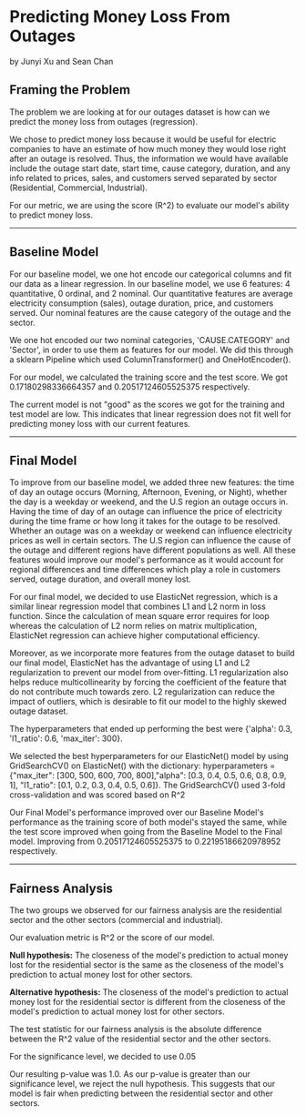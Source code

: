 # Predicting Money Loss From Outages
by Junyi Xu and Sean Chan

## Framing the Problem
The problem we are looking at for our outages dataset is how can we predict the money loss from outages (regression).

We chose to predict money loss because it would be useful for electric companies to have an estimate of how much money 
they would lose right after an outage is resolved. Thus, the information we would have available include 
the outage start date, start time, cause category, duration, and any info related to prices, sales, and 
customers served separated by sector (Residential, Commercial, Industrial). 

For our metric, we are using the score (R^2) to evaluate our model's ability to predict money loss.

---

## Baseline Model
For our baseline model, we one hot encode our categorical columns and fit our data as a linear regression.
In our baseline model, we use 6 features: 4 quantitative, 0 ordinal, and 2 nominal. Our quantitative features are 
average electricity consumption (sales), outage duration, price, and customers served. Our nominal features are the 
cause category of the outage and the sector.

We one hot encoded our two nominal categories, 'CAUSE.CATEGORY' and 'Sector', in order to use them as features for our
model. We did this through a sklearn Pipeline which used ColumnTransformer() and OneHotEncoder().

For our model, we calculated the training score and the test score. We got 0.17180298336664357 and 0.20517124605525375
respectively.

The current model is not "good" as the scores we got for the training and test model are low. This indicates that linear
regression does not fit well for predicting money loss with our current features.

---
## Final Model
To improve from our baseline model, we added three new features: the time of day an outage occurs 
(Morning, Afternoon, Evening, or Night), whether the day is a weekday or weekend, and the U.S region an outage occurs in.
Having the time of day of an outage can influence the price of electricity during the time frame or how long it takes
for the outage to be resolved. Whether an outage was on a weekday or weekend can influence electricity prices as well 
in certain sectors. The U.S region can influence the cause of the outage and different regions have different 
populations as well. All these features would improve our model's performance as it would account for regional
differences and time differences which play a role in customers served, outage duration, and overall money lost.

For our final model, we decided to use ElasticNet regression, which is a similar linear regression model that combines 
L1 and L2 norm in loss function. Since the calculation of mean square error requires for loop whereas the calculation 
of L2 norm relies on matrix multiplication, ElasticNet regression can achieve higher computational efficiency.

Moreover, as we incorporate more features from the outage dataset to build our final model, ElasticNet has the advantage
of using L1 and L2 regularization to prevent our model from over-fitting. L1 regularization also helps reduce 
multicollinearity by forcing the coefficient of the feature that do not contribute much towards zero. L2 regularization 
can reduce the impact of outliers, which is desirable to fit our model to the highly skewed outage dataset.

The hyperparameters that ended up performing the best were {'alpha': 0.3, 'l1_ratio': 0.6, 'max_iter': 300}. 

We selected the best hyperparameters for our ElasticNet() model by using GridSearchCV() on ElasticNet() with the 
dictionary: hyperparameters = {"max_iter": [300, 500, 600, 700, 800],"alpha": [0.3, 0.4, 0.5, 0.6, 0.8, 0.9, 1], 
"l1_ratio": [0.1, 0.2, 0.3, 0.4, 0.5, 0.6]}. The GridSearchCV() used 3-fold cross-validation and was scored based on R^2

Our Final Model's performance improved over our Baseline Model's performance as the training score of both model's 
stayed the same, while the test score improved when going from the Baseline Model to the Final model. Improving from 
0.20517124605525375 to 0.22195186620978952 respectively.
 

---

## Fairness Analysis
The two groups we observed for our fairness analysis are the residential sector and the other sectors (commercial and 
industrial).

Our evaluation metric is R^2 or the score of our model.

**Null hypothesis:** The closeness of the model's prediction to actual money lost for the residential sector is the same 
as the closeness of the model's prediction to actual money lost for other sectors.

**Alternative hypothesis:** The closeness of the model's prediction to actual money lost for the residential sector is 
different from the closeness of the model's prediction to actual money lost for other sectors.

The test statistic for our fairness analysis is the absolute difference between the R^2 value of the residential sector
and the other sectors.

For the significance level, we decided to use 0.05

Our resulting p-value was 1.0. As our p-value is greater than our significance level, we reject the null hypothesis. 
This suggests that our model is fair when predicting between the residential sector and other sectors. 

